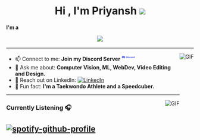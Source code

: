 <h1 align="center"><b>Hi , I'm Priyansh </b><img src="https://media.giphy.com/media/hvRJCLFzcasrR4ia7z/giphy.gif" width="35"></h1>
<!--  --><p><b>I'm a</b></p>
<p align="center">
  <a href="https://github.com/DenverCoder1/readme-typing-svg">
  <img src="https://readme-typing-svg.herokuapp.com?font=Time+New+Roman&color=cyan&size=25&center=true&vCenter=true&width=600&height=100&lines=Computer+Science+Senior+at+RVCE;Computer+Vision+and+ML;2D+and+3D+Web+Development">
</a>

---

<img align="right" alt="GIF" height="160px" src="https://media.giphy.com/media/du3J3cXyzhj75IOgvA/giphy.gif" />

- 📫 Connect to me: **Join my Discord Server  [<img alt="Discord" height="20px" width="36px" src="https://github.com/priyanshrd/priyanshrd/blob/main/download.png"/>](https://discord.gg/yQsXFprAxM)**
- 💬 Ask me about: **Computer Vision, ML, WebDev, Video Editing and Design.**
- 🔗 Reach out on LinkedIn: [<img alt="LinkedIn" height="15px" src="https://www.flaticon.com/svg/static/icons/svg/725/725337.svg"/>](https://www.linkedin.com/in/priyanshrd)
- 🏅 Fun fact: **I'm a Taekwondo Athlete and a Speedcuber.**

---

<img align="right" alt="GIF" height="170px" src="https://media.giphy.com/media/J5B1Y8QZnzXXbLQIBu/giphy.gif" />

### Currently Listening 🎧  
[![spotify-github-profile](https://spotify-github-profile.kittinanx.com/api/view?uid=312z7u3jrbvnsulzki66ngbayc6y&cover_image=false&theme=default&show_offline=false&background_color=121212&interchange=true&bar_color_cover=false)](https://spotify-github-profile.kittinanx.com/api/view?uid=312z7u3jrbvnsulzki66ngbayc6y&redirect=true)
---
</p>


<br>
